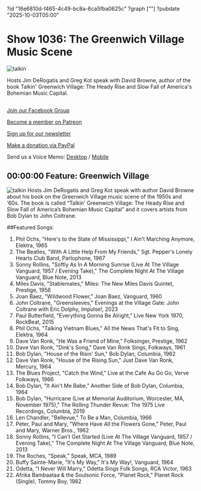 ?id "16e6810d-f465-4c49-bc8a-6ca5fba0625c"
?graph [""]
?pubdate "2025-10-03T05:00"
# Show 1036: The Greenwich Village Music Scene
![talkin](https://static.soundopinions.org/images/2025/9780306827631.jpg)

Hosts Jim DeRogatis and Greg Kot speak with David Browne, author of the book Talkin' Greenwich Village: The Heady Rise and Slow Fall of America's Bohemian Music Capital.

## 

[Join our Facebook Group](https://bit.ly/3sivr9T) 

[Become a member on Patreon](https://bit.ly/3slWZvc)

[Sign up for our newsletter](https://bit.ly/3eEvRnG)

[Make a donation via PayPal](https://bit.ly/3dmt9lU)

Send us a Voice Memo: [Desktop](http://bit.ly/2RyD5Ah) / [Mobile](http://sayhi.chat/soundops)


## 00:00:00 Feature: Greenwich Village
![talkin](https://static.soundopinions.org/images/2025/9780306827631.jpg)
Hosts Jim DeRogatis and Greg Kot speak with author David Browne about his book on the Greenwich Village music scene of the 1950s and ‘60s. The book is called “Talkin' Greenwich Village: The Heady Rise and Slow Fall of America’s Bohemian Music Capital” and it covers artists from Bob Dylan to John Coltrane. 

##Featured Songs:

1. Phil Ochs, "Here's to the State of Mississippi," I Ain't Marching Anymore, Elektra, 1965
1. The Beatles, "With A Little Help From My Friends," Sgt. Pepper's Lonely Hearts Club Band, Parlophone, 1967
1. Sonny Rollins, "Softly As In A Morning Sunrise (Live At The Village Vanguard, 1957 / Evening Take)," The Complete Night At The Village Vanguard, Blue Note, 2013
1. Miles Davis, "Stablemates," Miles: The New Miles Davis Quintet, Prestige, 1956
1. Joan Baez, "Wildwood Flower," Joan Baez, Vanguard, 1960
1. John Coltrane, "Greensleeves," Evenings at the Village Gate: John Coltrane with Eric Dolphy, Impulse!, 2023
1. Paul Butterfield, "Everything Gonna Be Alright," Live New York 1970, RockBeat, 2015
1. Phil Ochs, "Talking Vietnam Blues," All the News That's Fit to Sing, Elektra, 1964
1. Dave Van Ronk, "He Was a Friend of Mine," Folksinger, Prestige, 1962
1. Dave Van Ronk, "Dink's Song," Dave Van Ronk Sings, Folkways, 1961
1. Bob Dylan, "House of the Risin' Sun," Bob Dylan, Columbia, 1962
1. Dave Van Ronk, "House of the Rising Sun," Just Dave Van Ronk, Mercury, 1964
1. The Blues Project, "Catch the Wind," Live at the Cafe Au Go Go, Verve Folkways, 1966
1. Bob Dylan, "It Ain't Me Babe," Another Side of Bob Dylan, Columbia, 1964
1. Bob Dylan, "Hurricane (Live at Memorial Auditorium, Worcester, MA, November 1975)," The Rolling Thunder Revue: The 1975 Live Recordings, Columbia, 2019
1. Len Chandler, "Bellevue," To Be a Man, Columbia, 1966
1. Peter, Paul and Mary, "Where Have All the Flowers Gone," Peter, Paul and Mary, Warner Bros., 1962
1. Sonny Rollins, "I Can't Get Started (Live At The Village Vanguard, 1957 / Evening Take)," The Complete Night At The Village Vanguard, Blue Note, 2013
1. The Roches, "Speak," Speak, MCA, 1989
1. Buffy Sainte-Marie, "It's My Way," It's My Way!, Vanguard, 1964
1. Odetta, "I Never Will Marry," Odetta Sings Folk Songs, RCA Victor, 1963
1. Afrika Bambaataa & the Soulsonic Force, "Planet Rock," Planet Rock (Single), Tommy Boy, 1982